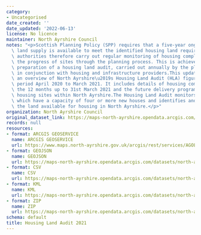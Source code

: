 ```yaml
---
category:
- Uncategorised
date_created: ''
date_updated: '2022-06-13'
license: No licence
maintainer: North Ayrshire Council
notes: "<p>Scottish Planning Policy (SPP) requires that a five-year ongoing effective\
  \ land supply is available to meet the identified housing land requirements. Planning\
  \ authorities therefore carry out regular monitoring of housing completions and\
  \ the progress of sites through the planning process. This is achieved through the\
  \ preparation of a housing land audit, carried out annually by the planning authority\
  \ in conjunction with housing and infrastructure providers.This update provides\
  \ an overview of North Ayrshire\u2019s Housing Land Audit (HLA) figures for the\
  \ period April 2020 to March 2021. It includes details of housing completions for\
  \ the 12 months up to 31st March 2021 and the future delivery programming of all\
  \ housing sites within North Ayrshire.The Housing Land Audit monitors housing sites\
  \ which have a capacity of four or more new houses and identifies and quantifies\
  \ the land available for housing in North Ayrshire.</p>"
organization: North Ayrshire Council
original_dataset_link: https://maps-north-ayrshire.opendata.arcgis.com/maps/north-ayrshire::housing-land-audit-2021-1
records: null
resources:
- format: ARCGIS GEOSERVICE
  name: ARCGIS GEOSERVICE
  url: https://www.maps.north-ayrshire.gov.uk/arcgis/rest/services/AGOL/Open_Data_Portal2/FeatureServer/72
- format: GEOJSON
  name: GEOJSON
  url: https://maps-north-ayrshire.opendata.arcgis.com/datasets/north-ayrshire::housing-land-audit-2021-1.geojson?outSR=%7B%22latestWkid%22%3A27700%2C%22wkid%22%3A27700%7D
- format: CSV
  name: CSV
  url: https://maps-north-ayrshire.opendata.arcgis.com/datasets/north-ayrshire::housing-land-audit-2021-1.csv?outSR=%7B%22latestWkid%22%3A27700%2C%22wkid%22%3A27700%7D
- format: KML
  name: KML
  url: https://maps-north-ayrshire.opendata.arcgis.com/datasets/north-ayrshire::housing-land-audit-2021-1.kml?outSR=%7B%22latestWkid%22%3A27700%2C%22wkid%22%3A27700%7D
- format: ZIP
  name: ZIP
  url: https://maps-north-ayrshire.opendata.arcgis.com/datasets/north-ayrshire::housing-land-audit-2021-1.zip?outSR=%7B%22latestWkid%22%3A27700%2C%22wkid%22%3A27700%7D
schema: default
title: Housing Land Audit 2021
---
```

